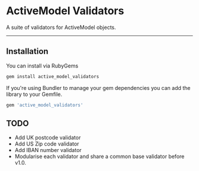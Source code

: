 # ActiveModel Validators

A suite of validators for ActiveModel objects.

---

## Installation

You can install via RubyGems

``` sh
gem install active_model_validators
```

If you're using Bundler to manage your gem dependencies you can add the
library to your Gemfile.

``` ruby
gem 'active_model_validators'
```

## TODO

- Add UK postcode validator
- Add US Zip code validator
- Add IBAN number validator
- Modularise each validator and share a common base validator before v1.0.
